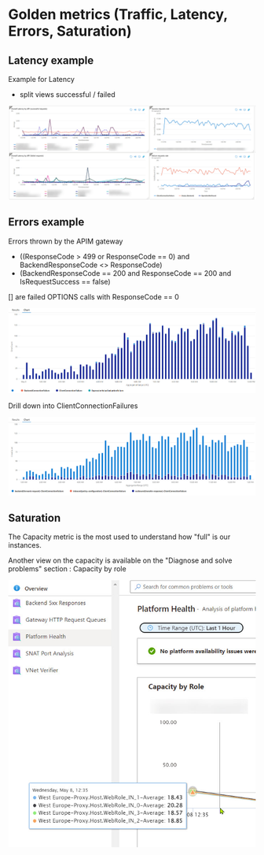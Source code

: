 
# Golden metrics (Traffic, Latency, Errors, Saturation)

## Latency example
Example for Latency 
* split views successful / failed 

![](imgs/Latency.jpg)

## Errors example

Errors thrown by the APIM gateway
* ((ResponseCode > 499 or ResponseCode == 0) and BackendResponseCode <> ResponseCode) 
* (BackendResponseCode == 200 and ResponseCode == 200 and IsRequestSuccess == false)

[] are failed OPTIONS calls with ResponseCode == 0

![](imgs/APIM_5xx.jpg)

Drill down into ClientConnectionFailures

![](imgs/ClientConnectionFailure.jpg)

## Saturation

The Capacity metric is the most used to understand how "full" is our instances.

Another view on the capacity is available on the "Diagnose and solve problems" section : Capacity by role

![](imgs/CapacityByRole.jpg)
